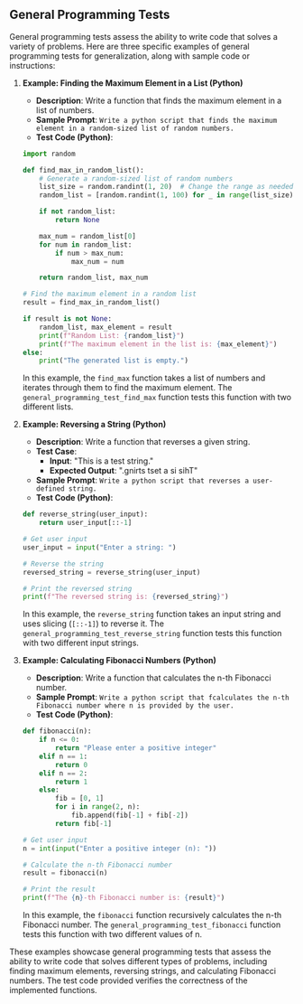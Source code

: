 ## General Programming Tests
General programming tests assess the ability to write code that solves a variety of problems. Here are three specific examples of general programming tests for generalization, along with sample code or instructions:

1. **Example: Finding the Maximum Element in a List (Python)**

   - **Description**: Write a function that finds the maximum element in a list of numbers.
   - **Sample Prompt**:  ```Write a python script that finds the maximum element in a random-sized list of random numbers.```
   - **Test Code (Python)**:

   ```python
   import random
   
   def find_max_in_random_list():
       # Generate a random-sized list of random numbers
       list_size = random.randint(1, 20)  # Change the range as needed
       random_list = [random.randint(1, 100) for _ in range(list_size)]
   
       if not random_list:
           return None
   
       max_num = random_list[0]
       for num in random_list:
           if num > max_num:
               max_num = num
   
       return random_list, max_num
   
   # Find the maximum element in a random list
   result = find_max_in_random_list()
   
   if result is not None:
       random_list, max_element = result
       print(f"Random List: {random_list}")
       print(f"The maximum element in the list is: {max_element}")
   else:
       print("The generated list is empty.")
   ```

   In this example, the `find_max` function takes a list of numbers and iterates through them to find the maximum element. The `general_programming_test_find_max` function tests this function with two different lists.

2. **Example: Reversing a String (Python)**

   - **Description**: Write a function that reverses a given string.
   - **Test Case**:
     - **Input**: "This is a test string."
     - **Expected Output**: ".gnirts tset a si sihT"
   - **Sample Prompt**:  ```Write a python script that reverses a user-defined string.```
   - **Test Code (Python)**:

   ```python
   def reverse_string(user_input):
       return user_input[::-1]
   
   # Get user input
   user_input = input("Enter a string: ")
   
   # Reverse the string
   reversed_string = reverse_string(user_input)
   
   # Print the reversed string
   print(f"The reversed string is: {reversed_string}")
   ```
   In this example, the `reverse_string` function takes an input string and uses slicing (`[::-1]`) to reverse it. The `general_programming_test_reverse_string` function tests this function with two different input strings.

3. **Example: Calculating Fibonacci Numbers (Python)**

   - **Description**: Write a function that calculates the n-th Fibonacci number.
   - **Sample Prompt**:  ```Write a python script that fcalculates the n-th Fibonacci number where n is provided by the user.```
   - **Test Code (Python)**:

   ```python
   def fibonacci(n):
       if n <= 0:
           return "Please enter a positive integer"
       elif n == 1:
           return 0
       elif n == 2:
           return 1
       else:
           fib = [0, 1]
           for i in range(2, n):
               fib.append(fib[-1] + fib[-2])
           return fib[-1]
   
   # Get user input
   n = int(input("Enter a positive integer (n): "))
   
   # Calculate the n-th Fibonacci number
   result = fibonacci(n)
   
   # Print the result
   print(f"The {n}-th Fibonacci number is: {result}")
   ```

   In this example, the `fibonacci` function recursively calculates the n-th Fibonacci number. The `general_programming_test_fibonacci` function tests this function with two different values of n.

These examples showcase general programming tests that assess the ability to write code that solves different types of problems, including finding maximum elements, reversing strings, and calculating Fibonacci numbers. The test code provided verifies the correctness of the implemented functions.
